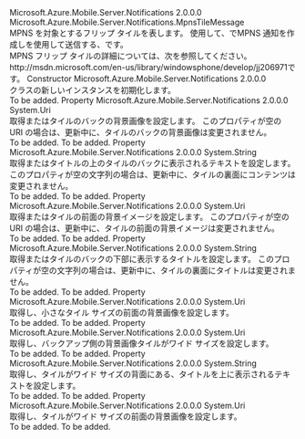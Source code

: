 <Type Name="FlipTile" FullName="Microsoft.Azure.Mobile.Server.Notifications.FlipTile">
  <TypeSignature Language="C#" Value="public class FlipTile : Microsoft.Azure.Mobile.Server.Notifications.MpnsTileMessage" />
  <TypeSignature Language="ILAsm" Value=".class public auto ansi beforefieldinit FlipTile extends Microsoft.Azure.Mobile.Server.Notifications.MpnsTileMessage" />
  <TypeSignature Language="DocId" Value="T:Microsoft.Azure.Mobile.Server.Notifications.FlipTile" />
  <TypeSignature Language="VB.NET" Value="Public Class FlipTile&#xA;Inherits MpnsTileMessage" />
  <TypeSignature Language="F#" Value="type FlipTile = class&#xA;    inherit MpnsTileMessage" />
  <AssemblyInfo>
    <AssemblyName>Microsoft.Azure.Mobile.Server.Notifications</AssemblyName>
    <AssemblyVersion>2.0.0.0</AssemblyVersion>
  </AssemblyInfo>
  <Base>
    <BaseTypeName>Microsoft.Azure.Mobile.Server.Notifications.MpnsTileMessage</BaseTypeName>
  </Base>
  <Interfaces />
  <Docs>
    <summary>
            MPNS を対象とするフリップ タイルを表します。 使用して、<see cref="T:Microsoft.Azure.Mobile.Server.Notifications.FlipTile" />で<see cref="T:Microsoft.Azure.Mobile.Server.MpnsPushMessage" />MPNS 通知を作成しを使用して送信する、<see cref="T:Microsoft.Azure.Mobile.Server.Notifications.PushClient" />です。
            </summary>
    <remarks>
            MPNS フリップ タイルの詳細については、次を参照してください。 <c>http://msdn.microsoft.com/en-us/library/windowsphone/develop/jj206971</c>です。
            </remarks>
  </Docs>
  <Members>
    <Member MemberName=".ctor">
      <MemberSignature Language="C#" Value="public FlipTile ();" />
      <MemberSignature Language="ILAsm" Value=".method public hidebysig specialname rtspecialname instance void .ctor() cil managed" />
      <MemberSignature Language="DocId" Value="M:Microsoft.Azure.Mobile.Server.Notifications.FlipTile.#ctor" />
      <MemberSignature Language="VB.NET" Value="Public Sub New ()" />
      <MemberType>Constructor</MemberType>
      <AssemblyInfo>
        <AssemblyName>Microsoft.Azure.Mobile.Server.Notifications</AssemblyName>
        <AssemblyVersion>2.0.0.0</AssemblyVersion>
      </AssemblyInfo>
      <Parameters />
      <Docs>
        <summary>
            <see cref="T:Microsoft.Azure.Mobile.Server.Notifications.FlipTile" /> クラスの新しいインスタンスを初期化します。
            </summary>
        <remarks>To be added.</remarks>
      </Docs>
    </Member>
    <Member MemberName="BackBackgroundImage">
      <MemberSignature Language="C#" Value="public Uri BackBackgroundImage { get; set; }" />
      <MemberSignature Language="ILAsm" Value=".property instance class System.Uri BackBackgroundImage" />
      <MemberSignature Language="DocId" Value="P:Microsoft.Azure.Mobile.Server.Notifications.FlipTile.BackBackgroundImage" />
      <MemberSignature Language="VB.NET" Value="Public Property BackBackgroundImage As Uri" />
      <MemberSignature Language="F#" Value="member this.BackBackgroundImage : Uri with get, set" Usage="Microsoft.Azure.Mobile.Server.Notifications.FlipTile.BackBackgroundImage" />
      <MemberType>Property</MemberType>
      <AssemblyInfo>
        <AssemblyName>Microsoft.Azure.Mobile.Server.Notifications</AssemblyName>
        <AssemblyVersion>2.0.0.0</AssemblyVersion>
      </AssemblyInfo>
      <ReturnValue>
        <ReturnType>System.Uri</ReturnType>
      </ReturnValue>
      <Docs>
        <summary>
            取得またはタイルのバックの背景画像を設定します。 このプロパティが空の URI の場合は、更新中に、タイルのバックの背景画像は変更されません。 
            </summary>
        <value>To be added.</value>
        <remarks>To be added.</remarks>
      </Docs>
    </Member>
    <Member MemberName="BackContent">
      <MemberSignature Language="C#" Value="public string BackContent { get; set; }" />
      <MemberSignature Language="ILAsm" Value=".property instance string BackContent" />
      <MemberSignature Language="DocId" Value="P:Microsoft.Azure.Mobile.Server.Notifications.FlipTile.BackContent" />
      <MemberSignature Language="VB.NET" Value="Public Property BackContent As String" />
      <MemberSignature Language="F#" Value="member this.BackContent : string with get, set" Usage="Microsoft.Azure.Mobile.Server.Notifications.FlipTile.BackContent" />
      <MemberType>Property</MemberType>
      <AssemblyInfo>
        <AssemblyName>Microsoft.Azure.Mobile.Server.Notifications</AssemblyName>
        <AssemblyVersion>2.0.0.0</AssemblyVersion>
      </AssemblyInfo>
      <ReturnValue>
        <ReturnType>System.String</ReturnType>
      </ReturnValue>
      <Docs>
        <summary>
            取得またはタイトルの上のタイルのバックに表示されるテキストを設定します。 このプロパティが空の文字列の場合は、更新中に、タイルの裏面にコンテンツは変更されません。
            </summary>
        <value>To be added.</value>
        <remarks>To be added.</remarks>
      </Docs>
    </Member>
    <Member MemberName="BackgroundImage">
      <MemberSignature Language="C#" Value="public Uri BackgroundImage { get; set; }" />
      <MemberSignature Language="ILAsm" Value=".property instance class System.Uri BackgroundImage" />
      <MemberSignature Language="DocId" Value="P:Microsoft.Azure.Mobile.Server.Notifications.FlipTile.BackgroundImage" />
      <MemberSignature Language="VB.NET" Value="Public Property BackgroundImage As Uri" />
      <MemberSignature Language="F#" Value="member this.BackgroundImage : Uri with get, set" Usage="Microsoft.Azure.Mobile.Server.Notifications.FlipTile.BackgroundImage" />
      <MemberType>Property</MemberType>
      <AssemblyInfo>
        <AssemblyName>Microsoft.Azure.Mobile.Server.Notifications</AssemblyName>
        <AssemblyVersion>2.0.0.0</AssemblyVersion>
      </AssemblyInfo>
      <ReturnValue>
        <ReturnType>System.Uri</ReturnType>
      </ReturnValue>
      <Docs>
        <summary>
            取得またはタイルの前面の背景イメージを設定します。 このプロパティが空の URI の場合は、更新中に、タイルの前面の背景イメージは変更されません。 
            </summary>
        <value>To be added.</value>
        <remarks>To be added.</remarks>
      </Docs>
    </Member>
    <Member MemberName="BackTitle">
      <MemberSignature Language="C#" Value="public string BackTitle { get; set; }" />
      <MemberSignature Language="ILAsm" Value=".property instance string BackTitle" />
      <MemberSignature Language="DocId" Value="P:Microsoft.Azure.Mobile.Server.Notifications.FlipTile.BackTitle" />
      <MemberSignature Language="VB.NET" Value="Public Property BackTitle As String" />
      <MemberSignature Language="F#" Value="member this.BackTitle : string with get, set" Usage="Microsoft.Azure.Mobile.Server.Notifications.FlipTile.BackTitle" />
      <MemberType>Property</MemberType>
      <AssemblyInfo>
        <AssemblyName>Microsoft.Azure.Mobile.Server.Notifications</AssemblyName>
        <AssemblyVersion>2.0.0.0</AssemblyVersion>
      </AssemblyInfo>
      <ReturnValue>
        <ReturnType>System.String</ReturnType>
      </ReturnValue>
      <Docs>
        <summary>
            取得またはタイルのバックの下部に表示するタイトルを設定します。 このプロパティが空の文字列の場合は、更新中に、タイルの裏面にタイトルは変更されません。
            </summary>
        <value>To be added.</value>
        <remarks>To be added.</remarks>
      </Docs>
    </Member>
    <Member MemberName="SmallBackgroundImage">
      <MemberSignature Language="C#" Value="public Uri SmallBackgroundImage { get; set; }" />
      <MemberSignature Language="ILAsm" Value=".property instance class System.Uri SmallBackgroundImage" />
      <MemberSignature Language="DocId" Value="P:Microsoft.Azure.Mobile.Server.Notifications.FlipTile.SmallBackgroundImage" />
      <MemberSignature Language="VB.NET" Value="Public Property SmallBackgroundImage As Uri" />
      <MemberSignature Language="F#" Value="member this.SmallBackgroundImage : Uri with get, set" Usage="Microsoft.Azure.Mobile.Server.Notifications.FlipTile.SmallBackgroundImage" />
      <MemberType>Property</MemberType>
      <AssemblyInfo>
        <AssemblyName>Microsoft.Azure.Mobile.Server.Notifications</AssemblyName>
        <AssemblyVersion>2.0.0.0</AssemblyVersion>
      </AssemblyInfo>
      <ReturnValue>
        <ReturnType>System.Uri</ReturnType>
      </ReturnValue>
      <Docs>
        <summary>
            取得し、小さなタイル サイズの前面の背景画像を設定します。
            </summary>
        <value>To be added.</value>
        <remarks>To be added.</remarks>
      </Docs>
    </Member>
    <Member MemberName="WideBackBackgroundImage">
      <MemberSignature Language="C#" Value="public Uri WideBackBackgroundImage { get; set; }" />
      <MemberSignature Language="ILAsm" Value=".property instance class System.Uri WideBackBackgroundImage" />
      <MemberSignature Language="DocId" Value="P:Microsoft.Azure.Mobile.Server.Notifications.FlipTile.WideBackBackgroundImage" />
      <MemberSignature Language="VB.NET" Value="Public Property WideBackBackgroundImage As Uri" />
      <MemberSignature Language="F#" Value="member this.WideBackBackgroundImage : Uri with get, set" Usage="Microsoft.Azure.Mobile.Server.Notifications.FlipTile.WideBackBackgroundImage" />
      <MemberType>Property</MemberType>
      <AssemblyInfo>
        <AssemblyName>Microsoft.Azure.Mobile.Server.Notifications</AssemblyName>
        <AssemblyVersion>2.0.0.0</AssemblyVersion>
      </AssemblyInfo>
      <ReturnValue>
        <ReturnType>System.Uri</ReturnType>
      </ReturnValue>
      <Docs>
        <summary>
            取得し、バックアップ側の背景画像タイルがワイド サイズを設定します。
            </summary>
        <value>To be added.</value>
        <remarks>To be added.</remarks>
      </Docs>
    </Member>
    <Member MemberName="WideBackContent">
      <MemberSignature Language="C#" Value="public string WideBackContent { get; set; }" />
      <MemberSignature Language="ILAsm" Value=".property instance string WideBackContent" />
      <MemberSignature Language="DocId" Value="P:Microsoft.Azure.Mobile.Server.Notifications.FlipTile.WideBackContent" />
      <MemberSignature Language="VB.NET" Value="Public Property WideBackContent As String" />
      <MemberSignature Language="F#" Value="member this.WideBackContent : string with get, set" Usage="Microsoft.Azure.Mobile.Server.Notifications.FlipTile.WideBackContent" />
      <MemberType>Property</MemberType>
      <AssemblyInfo>
        <AssemblyName>Microsoft.Azure.Mobile.Server.Notifications</AssemblyName>
        <AssemblyVersion>2.0.0.0</AssemblyVersion>
      </AssemblyInfo>
      <ReturnValue>
        <ReturnType>System.String</ReturnType>
      </ReturnValue>
      <Docs>
        <summary>
            取得し、タイルがワイド サイズの背面にある、タイトルを上に表示されるテキストを設定します。 
            </summary>
        <value>To be added.</value>
        <remarks>To be added.</remarks>
      </Docs>
    </Member>
    <Member MemberName="WideBackgroundImage">
      <MemberSignature Language="C#" Value="public Uri WideBackgroundImage { get; set; }" />
      <MemberSignature Language="ILAsm" Value=".property instance class System.Uri WideBackgroundImage" />
      <MemberSignature Language="DocId" Value="P:Microsoft.Azure.Mobile.Server.Notifications.FlipTile.WideBackgroundImage" />
      <MemberSignature Language="VB.NET" Value="Public Property WideBackgroundImage As Uri" />
      <MemberSignature Language="F#" Value="member this.WideBackgroundImage : Uri with get, set" Usage="Microsoft.Azure.Mobile.Server.Notifications.FlipTile.WideBackgroundImage" />
      <MemberType>Property</MemberType>
      <AssemblyInfo>
        <AssemblyName>Microsoft.Azure.Mobile.Server.Notifications</AssemblyName>
        <AssemblyVersion>2.0.0.0</AssemblyVersion>
      </AssemblyInfo>
      <ReturnValue>
        <ReturnType>System.Uri</ReturnType>
      </ReturnValue>
      <Docs>
        <summary>
            取得し、タイルがワイド サイズの前面の背景画像を設定します。
            </summary>
        <value>To be added.</value>
        <remarks>To be added.</remarks>
      </Docs>
    </Member>
  </Members>
</Type>